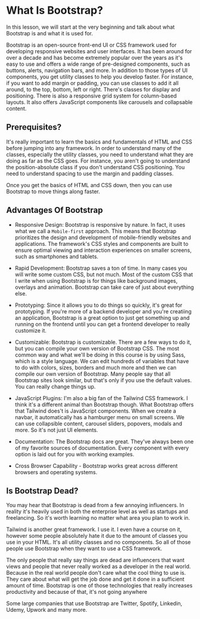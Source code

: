 # What Is Bootstrap?

In this lesson, we will start at the very beginning and talk about what Bootstrap is and what it is used for.

Bootstrap is an open-source front-end UI or CSS framework used for developing responsive websites and user interfaces. It has been around for over a decade and has become extremely popular over the years as it's easy to use and offers a wide range of pre-designed components, such as buttons, alerts, navigation bars, and more. In addition to those types of UI components, you get utility classes to help you develop faster. For instance, if you want to add margin or padding, you can use classes to add it all around, to the top, bottom, left or right. There's classes for display and positioning. There is also a responsive grid system for column-based layouts. It also offers JavaScript components like carousels and collapsable content.

## Prerequisites?

It's really important to learn the basics and fundamentals of HTML and CSS before jumping into any framework. In order to understand many of the classes, especially the utility classes, you need to understand what they are doing as far as the CSS goes. For instance, you aren't going to understand the position-absolute class if you don't understand CSS positioning. You need to understand spacing to use the margin and padding classes.

Once you get the basics of HTML and CSS down, then you can use Bootstrap to move things along faster.

## Advantages Of Bootstrap

- Responsive Design: Bootstrap is responsive by nature. In fact, it uses what we call a `Mobile-first` approach. This means that Bootstrap prioritizes the design and development of mobile-friendly websites and applications. The framework's CSS styles and components are built to ensure optimal viewing and interaction experiences on smaller screens, such as smartphones and tablets.

- Rapid Development: Bootstrap saves a ton of time. In many cases you will write some custom CSS, but not much. Most of the custom CSS that I write when using Bootstrap is for things like background images, overlays and animation. Bootstrap can take care of just about everything else.

- Prototyping: Since it allows you to do things so quickly, it's great for prototyping. If you're more of a backend developer and you're creatiing an application, Bootstrap is a great option to just get something up and running on the frontend until you can get a frontend developer to really customize it.

- Customizable: Bootstrap is customizable. There are a few ways to do it, but you can compile your own version of Bootstrap CSS. The most common way and what we'll be doing in this course is by using Sass, which is a style language. We can edit hundreds of variables that have to do with colors, sizes, borders and much more and then we can compile our own version of Bootstrap. Many people say that all Bootstrap sites look similar, but that's only if you use the default values. You can really change things up.

- JavaScript Plugins: I'm also a big fan of the Tailwind CSS framework. I think it's a different animal than Bootstrap though. What Bootstrap offers that Tailwind does't is JavaScript components. When we create a navbar, it automatically has a hamburger menu on small screens. We can use collapsible content, carousel sliders, popovers, modals and more. So it's not just UI elements.

- Documentation: The Bootstrap docs are great. They've always been one of my favorite sources of documentation. Every component with every option is laid out for you with working examples.

- Cross Browser Capability - Bootstrap works great across different browsers and operating systems.

## Is Bootstrap Dead?

You may hear that Bootstrap is dead from a few annoying influencers. In reality it's heavily used in both the enterprise level as well as startups and freelancing. So it's worth learning no matter what area you plan to work in.

Tailwind is another great framework. I use it. I even have a course on it, however some people absolutely hate it due to the amount of classes you use in your HTML. It's all utility classes and no components. So all of those people use Bootstrap when they want to use a CSS framework.

The only people that really say things are dead are influencers that want views and people that never really worked as a developer in the real world. Because in the real world people don't care what the cool thing to use is. They care about what will get the job done and get it done in a sufficient amount of time. Bootstrap is one of those technologies that really increases productivity and because of that, it's not going anywhere

Some large companies that use Bootstrap are Twitter, Spotify, Linkedin, Udemy, Upwork and many more.
